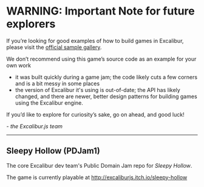 # WARNING: Important Note for future explorers

If you’re looking for good examples of how to build games in Excalibur, please visit the [official sample gallery](https://excaliburjs.com/samples/).

We don’t recommend using this game’s source code as an example for your own work
- it was built quickly during a game jam; the code likely cuts a few corners and is a bit messy in some places
- the version of Excalibur it's using is out-of-date; the API has likely changed, and there are newer, better design patterns for building games using the Excalibur engine.

If you’d like to explore for curiosity’s sake, go on ahead, and good luck!

*- the Excalibur.js team*

---

## Sleepy Hollow (PDJam1)

The core Excalibur dev team's Public Domain Jam repo for *Sleepy Hollow*.

The game is currently playable at http://excaliburjs.itch.io/sleepy-hollow
